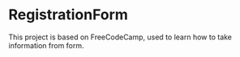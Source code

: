 # RegistrationForm
This project is based on FreeCodeCamp, used to learn how to take information from form. 
